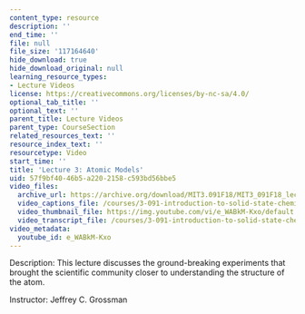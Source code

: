 ```yaml
---
content_type: resource
description: ''
end_time: ''
file: null
file_size: '117164640'
hide_download: true
hide_download_original: null
learning_resource_types:
- Lecture Videos
license: https://creativecommons.org/licenses/by-nc-sa/4.0/
optional_tab_title: ''
optional_text: ''
parent_title: Lecture Videos
parent_type: CourseSection
related_resources_text: ''
resource_index_text: ''
resourcetype: Video
start_time: ''
title: 'Lecture 3: Atomic Models'
uid: 57f9bf40-46b5-a220-2158-c593bd56bbe5
video_files:
  archive_url: https://archive.org/download/MIT3.091F18/MIT3_091F18_lec03_300k.mp4
  video_captions_file: /courses/3-091-introduction-to-solid-state-chemistry-fall-2018/e_WABkM-Kxo_captions.webvtt
  video_thumbnail_file: https://img.youtube.com/vi/e_WABkM-Kxo/default.jpg
  video_transcript_file: /courses/3-091-introduction-to-solid-state-chemistry-fall-2018/e_WABkM-Kxo_transcript.pdf
video_metadata:
  youtube_id: e_WABkM-Kxo
---
```


Description: This lecture discusses the ground-breaking experiments that brought the scientific community closer to understanding the structure of the atom.

Instructor: Jeffrey C. Grossman

